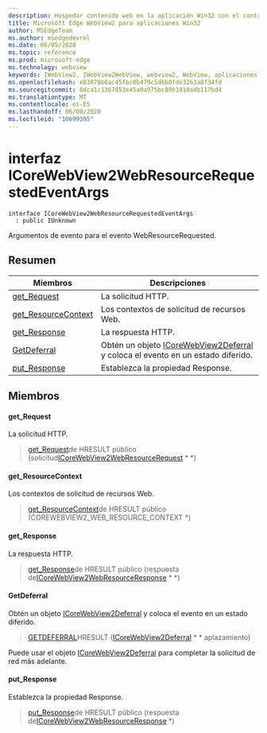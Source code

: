 ```yaml
---
description: Hospedar contenido web en la aplicación Win32 con el control Microsoft Edge WebView2
title: Microsoft Edge WebView2 para aplicaciones Win32
author: MSEdgeTeam
ms.author: msedgedevrel
ms.date: 06/05/2020
ms.topic: reference
ms.prod: microsoft-edge
ms.technology: webview
keywords: IWebView2, IWebView2WebView, webview2, WebView, aplicaciones Win32, Win32, Edge, ICoreWebView2, ICoreWebView2Controller, control de explorador, HTML Edge
ms.openlocfilehash: e83078b6ac45fbc0b479c5d6b0fde3263a8f34fd
ms.sourcegitcommit: 8dca1c1367853e45a0a975bc89b1818adb117bd4
ms.translationtype: MT
ms.contentlocale: es-ES
ms.lasthandoff: 06/08/2020
ms.locfileid: "10699395"
---
```

# interfaz ICoreWebView2WebResourceRequestedEventArgs 

```
interface ICoreWebView2WebResourceRequestedEventArgs
  : public IUnknown
```

Argumentos de evento para el evento WebResourceRequested.

## Resumen

 Miembros                        | Descripciones
--------------------------------|---------------------------------------------
[get_Request](#get_request) | La solicitud HTTP.
[get_ResourceContext](#get_resourcecontext) | Los contextos de solicitud de recursos Web.
[get_Response](#get_response) | La respuesta HTTP.
[GetDeferral](#getdeferral) | Obtén un objeto [ICoreWebView2Deferral](icorewebview2deferral.md) y coloca el evento en un estado diferido.
[put_Response](#put_response) | Establezca la propiedad Response.

## Miembros

#### get_Request 

La solicitud HTTP.

> [get_Request](#get_request)de HRESULT público (solicitud[ICoreWebView2WebResourceRequest](icorewebview2webresourcerequest.md) * *)

#### get_ResourceContext 

Los contextos de solicitud de recursos Web.

> [get_ResourceContext](#get_resourcecontext)de HRESULT público (COREWEBVIEW2_WEB_RESOURCE_CONTEXT *)

#### get_Response 

La respuesta HTTP.

> [get_Response](#get_response)de HRESULT público (respuesta de[ICoreWebView2WebResourceResponse](icorewebview2webresourceresponse.md) * *)

#### GetDeferral 

Obtén un objeto [ICoreWebView2Deferral](icorewebview2deferral.md) y coloca el evento en un estado diferido.

> [GETDEFERRAL](#getdeferral)HRESULT ([ICoreWebView2Deferral](icorewebview2deferral.md) * * aplazamiento)

Puede usar el objeto [ICoreWebView2Deferral](icorewebview2deferral.md) para completar la solicitud de red más adelante.

#### put_Response 

Establezca la propiedad Response.

> [put_Response](#put_response)de HRESULT público (respuesta de[ICoreWebView2WebResourceResponse](icorewebview2webresourceresponse.md) *)

